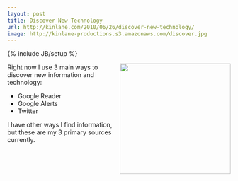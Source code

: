 ```yaml
---
layout: post
title: Discover New Technology
url: http://kinlane.com/2010/06/26/discover-new-technology/
image: http://kinlane-productions.s3.amazonaws.com/discover.jpg
---
```

{% include JB/setup %}
<p>
     <img class="alignnone c1" title="Discover" src="http://kinlane-productions.s3.amazonaws.com/discover.jpg" alt="" width="250" align="right" />Right now I use 3 main ways to discover new information and technology:
</p>
<ul class="mainlist">
     <li>Google Reader
     </li>
     <li>Google Alerts
     </li>
     <li>Twitter
     </li>
</ul>
<p>
     I have other ways I find information, but these are my 3 primary sources currently.
</p>